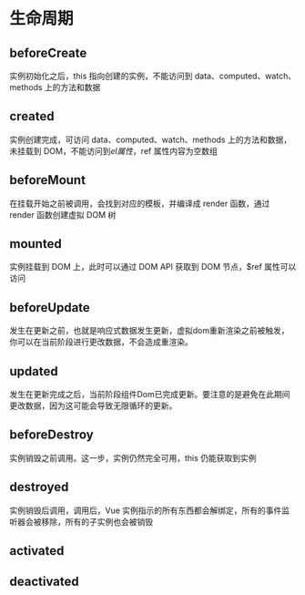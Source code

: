 # 生命周期

## beforeCreate

实例初始化之后，this 指向创建的实例，不能访问到 data、computed、watch、methods 上的方法和数据

## created

实例创建完成，可访问 data、computed、watch、methods 上的方法和数据，未挂载到 DOM，不能访问到$el属性，$ref 属性内容为空数组

## beforeMount

在挂载开始之前被调用，会找到对应的模板，并编译成 render 函数，通过 render 函数创建虚拟 DOM 树

## mounted

实例挂载到 DOM 上，此时可以通过 DOM API 获取到 DOM 节点，$ref 属性可以访问

## beforeUpdate

发生在更新之前，也就是响应式数据发生更新，虚拟dom重新渲染之前被触发，你可以在当前阶段进行更改数据，不会造成重渲染。

## updated

发生在更新完成之后，当前阶段组件Dom已完成更新。要注意的是避免在此期间更改数据，因为这可能会导致无限循环的更新。

## beforeDestroy

实例销毁之前调用。这一步，实例仍然完全可用，this 仍能获取到实例

## destroyed

实例销毁后调用，调用后，Vue 实例指示的所有东西都会解绑定，所有的事件监听器会被移除，所有的子实例也会被销毁

## activated

## deactivated
